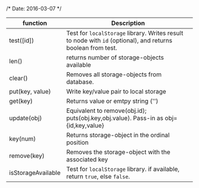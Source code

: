 /*  Date: 2016-03-07 */

function           | Description
-------------------|------------------------
test([id])         | Test for `localStorage` library. Writes result to node with `id` (optional), and returns boolean from test.
len()              | returns number of storage-objects available
clear()            | Removes all storage-objects from database.
put(key, value)    | Write key/value pair to local storage
get(key)           | Returns value or emtpy string ('')
update(obj)        | Equivalent to remove(obj.id); puts(obj.key,obj.value). Pass-in as  obj={id,key,value}
key(num)           | Returns storage-object in the ordinal position
remove(key)        | Removes the storage-object with the associated key
isStorageAvailable | Test for `localStorage` library. if available, return `true`, else `false`.
